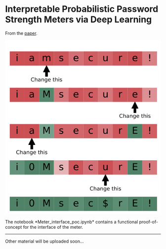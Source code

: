 # Interpretable Probabilistic Password Strength Meters via Deep Learning
From the [paper](https://arxiv.org/pdf/2004.07179.pdf).

<p align="center">
	<img src ="head.png" />
</p>
The notebook *Meter_interface_poc.ipynb*  contains a functional proof-of-concept for the interface of the meter. 

---

Other material will be uploaded soon...


